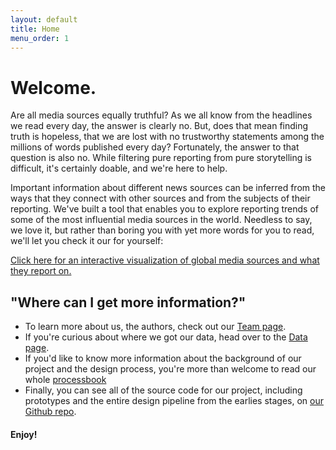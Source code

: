 ```yaml
---
layout: default
title: Home
menu_order: 1
---
```

# Welcome.

Are all media sources equally truthful? As we all know from the headlines we read every day, the answer is clearly no. But, does that mean finding truth is hopeless, that we are lost with no trustworthy statements among the millions of words published every day? Fortunately, the answer to that question is also no. While filtering pure reporting from pure storytelling is difficult, it's certainly doable, and we're here to help.

Important information about different news sources can be inferred from the ways that they connect with other sources and from the subjects of their reporting. We've built a tool that enables you to explore reporting trends of some of the most influential media sources in the world. Needless to say, we love it, but rather than boring you with yet more words for you to read, we'll let you check it our for yourself: 

[Click here for an interactive visualization of global media sources and what they report on.](visualization.html)

## "Where can I get more information?"
- To learn more about us, the authors, check out our [Team page](team.md). 
- If you're curious about where we got our data, head over to the [Data page](data.md).
- If you'd like to know more information about the background of our project and the design process, you're more than welcome to read our whole [processbook](processbook.md)
- Finally, you can see all of the source code for our project, including prototypes and the entire design pipeline from the earlies stages, on [our Github repo](https://github.com/mbovel/dataviz-project).

#### Enjoy!